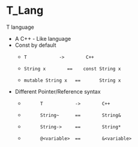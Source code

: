 # T_Lang
T language
- A C++ - Like language
- Const by default
  -     T            ->        C++
  -     String x        ==    const String x
  -     mutable String x   ==       String x

- Different Pointer/Reference syntax
  -           T            ->        C++
  -           String~      ==        String&
  -           String->     ==        String*
  -           @<variable>  ==        &<variable>   
